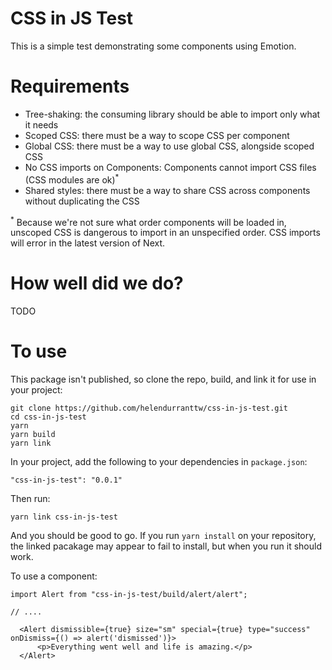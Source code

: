 # CSS in JS Test

This is a simple test demonstrating some components using Emotion.

# Requirements

- Tree-shaking: the consuming library should be able to import only what it needs
- Scoped CSS: there must be a way to scope CSS per component
- Global CSS: there must be a way to use global CSS, alongside scoped CSS
- No CSS imports on Components: Components cannot import CSS files (CSS modules are ok)<sup>\*</sup>
- Shared styles: there must be a way to share CSS across components without duplicating the CSS

<sup>\*</sup> Because we're not sure what order components will be loaded in, unscoped CSS is dangerous to import in an unspecified order. CSS imports will error in the latest version of Next.

# How well did we do?

TODO

# To use

This package isn't published, so clone the repo, build, and link it for use in your project:

```
git clone https://github.com/helendurranttw/css-in-js-test.git
cd css-in-js-test
yarn
yarn build
yarn link
```

In your project, add the following to your dependencies in `package.json`:

`"css-in-js-test": "0.0.1"`

Then run:

`yarn link css-in-js-test`

And you should be good to go. If you run `yarn install` on your repository, the linked pacakage may appear to fail to install, but when you run it should work.

To use a component:

```
import Alert from "css-in-js-test/build/alert/alert";

// ....

  <Alert dismissible={true} size="sm" special={true} type="success" onDismiss={() => alert('dismissed')}>
      <p>Everything went well and life is amazing.</p>
  </Alert>
```
